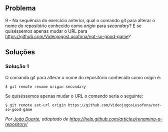 ## Problema

9 - Na sequência do exercício anterior, qual o comando git para alterar o nome
do repositório conhecido como _origin_ para _secondary_? E se quiséssemos
apenas mudar o URL para https://github.com/VideojogosLusofona/not-so-good-game?

## Soluções

### Solução 1

O comando git para alterar o nome do repositório conhecido como _origin_ é:

```
$ git remote rename origin secondary
```

Se quiséssemos apenas mudar o URL o comando seria o seguinte:

```
$ git remote set-url origin https://github.com/VideojogosLusofona/not-so-good-game
```

*Por [João Duarte](https://github.com/JoaoAlexandreDuarte), adaptado de https://help.github.com/articles/renaming-a-repository/*
